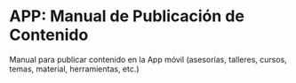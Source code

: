 # APP: Manual de Publicación de Contenido
Manual para publicar contenido en la App móvil (asesorías, talleres, cursos, temas, material, herramientas, etc.)

